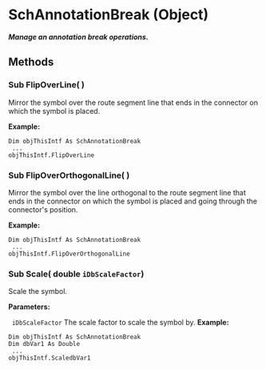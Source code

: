 # SchAnnotationBreak (Object)

**_Manage an annotation break operations._**

## Methods

### Sub **FlipOverLine**( )

Mirror the symbol over the route segment line that ends in the connector on which the symbol is placed.

**Example:**

```VBScript
Dim objThisIntf As SchAnnotationBreak
 ...
objThisIntf.FlipOverLine

```

### Sub **FlipOverOrthogonalLine**( )

Mirror the symbol over the line orthogonal to the route segment line that ends in the connector on which the symbol is placed and going through the connector's position.

**Example:**

```VBScript
Dim objThisIntf As SchAnnotationBreak
 ...
objThisIntf.FlipOverOrthogonalLine

```

### Sub **Scale**( double  `iDbScaleFactor`)

Scale the symbol.

**Parameters:**

` iDbScaleFactor`      The scale factor to scale the symbol by.
**Example:**

```VBScript
Dim objThisIntf As SchAnnotationBreak
Dim dbVar1 As Double
 ...
objThisIntf.ScaledbVar1

```